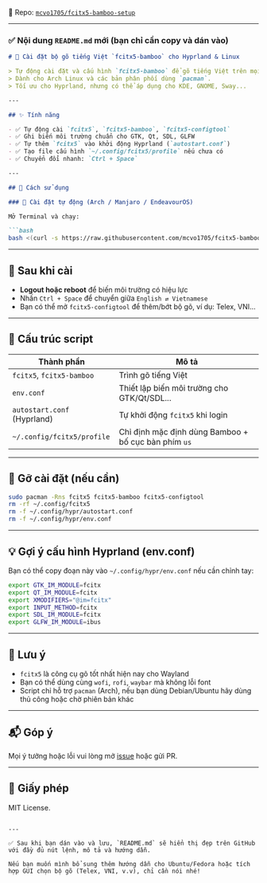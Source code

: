 🔗 Repo: [`mcvo1705/fcitx5-bamboo-setup`](https://github.com/mcvo1705/fcitx5-bamboo-setup)

---

### ✅ Nội dung `README.md` mới (bạn chỉ cần copy và dán vào)

````markdown
# 🌿 Cài đặt bộ gõ tiếng Việt `fcitx5-bamboo` cho Hyprland & Linux

> Tự động cài đặt và cấu hình `fcitx5-bamboo` để gõ tiếng Việt trên mọi ứng dụng như Telegram, Firefox, VSCode...  
> Dành cho Arch Linux và các bản phân phối dùng `pacman`.  
> Tối ưu cho Hyprland, nhưng có thể áp dụng cho KDE, GNOME, Sway...

---

## ✨ Tính năng

- ✅ Tự động cài `fcitx5`, `fcitx5-bamboo`, `fcitx5-configtool`
- ✅ Ghi biến môi trường chuẩn cho GTK, Qt, SDL, GLFW
- ✅ Tự thêm `fcitx5` vào khởi động Hyprland (`autostart.conf`)
- ✅ Tạo file cấu hình `~/.config/fcitx5/profile` nếu chưa có
- ✅ Chuyển đổi nhanh: `Ctrl + Space`

---

## 🚀 Cách sử dụng

### 🔧 Cài đặt tự động (Arch / Manjaro / EndeavourOS)

Mở Terminal và chạy:

```bash
bash <(curl -s https://raw.githubusercontent.com/mcvo1705/fcitx5-bamboo-setup/main/fcitx5-bamboo-setup.sh)
````

---

## 🧠 Sau khi cài

* **Logout hoặc reboot** để biến môi trường có hiệu lực
* Nhấn `Ctrl + Space` để chuyển giữa `English ⇄ Vietnamese`
* Bạn có thể mở `fcitx5-configtool` để thêm/bớt bộ gõ, ví dụ: Telex, VNI...

---

## 📂 Cấu trúc script

| Thành phần                  | Mô tả                                                |
| --------------------------- | ---------------------------------------------------- |
| `fcitx5`, `fcitx5-bamboo`   | Trình gõ tiếng Việt                                  |
| `env.conf`                  | Thiết lập biến môi trường cho GTK/Qt/SDL...          |
| `autostart.conf` (Hyprland) | Tự khởi động `fcitx5` khi login                      |
| `~/.config/fcitx5/profile`  | Chỉ định mặc định dùng Bamboo + bố cục bàn phím `us` |

---

## 🛑 Gỡ cài đặt (nếu cần)

```bash
sudo pacman -Rns fcitx5 fcitx5-bamboo fcitx5-configtool
rm -rf ~/.config/fcitx5
rm -f ~/.config/hypr/autostart.conf
rm -f ~/.config/hypr/env.conf
```

---

## 💡 Gợi ý cấu hình Hyprland (env.conf)

Bạn có thể copy đoạn này vào `~/.config/hypr/env.conf` nếu cần chỉnh tay:

```bash
export GTK_IM_MODULE=fcitx
export QT_IM_MODULE=fcitx
export XMODIFIERS="@im=fcitx"
export INPUT_METHOD=fcitx
export SDL_IM_MODULE=fcitx
export GLFW_IM_MODULE=ibus
```

---

## 🧩 Lưu ý

* `fcitx5` là công cụ gõ tốt nhất hiện nay cho Wayland
* Bạn có thể dùng cùng `wofi`, `rofi`, `waybar` mà không lỗi font
* Script chỉ hỗ trợ `pacman` (Arch), nếu bạn dùng Debian/Ubuntu hãy dùng thủ công hoặc chờ phiên bản khác

---

## 📬 Góp ý

Mọi ý tưởng hoặc lỗi vui lòng mở [issue](https://github.com/mcvo1705/fcitx5-bamboo-setup/issues) hoặc gửi PR.

---

## 📜 Giấy phép

MIT License.

```

---

✅ Sau khi bạn dán vào và lưu, `README.md` sẽ hiển thị đẹp trên GitHub với đầy đủ nút lệnh, mô tả và hướng dẫn.

Nếu bạn muốn mình bổ sung thêm hướng dẫn cho Ubuntu/Fedora hoặc tích hợp GUI chọn bộ gõ (Telex, VNI, v.v), chỉ cần nói nhé!
```

